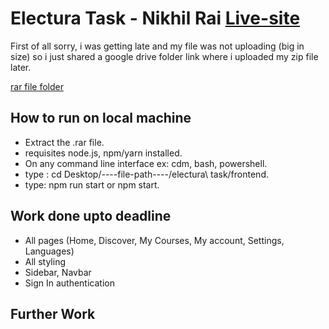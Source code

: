 # Electura Task - Nikhil Rai [Live-site](https://electura-task.web.app/)
First of all sorry, i was getting late and my file was not uploading (big in size) so i just shared a google drive folder link where i uploaded my zip file later.  

[rar file folder](https://drive.google.com/drive/folders/11LlhUdhRgjUpQmsCkkF7WpLoI57UltdO?usp=sharing)

## How to run on local machine
- Extract the .rar file.
- requisites node.js, npm/yarn installed.
- On any command line interface ex: cdm, bash, powershell.
- type : cd Desktop/----file-path----/electura\ task/frontend.
- type: npm run start or npm start.  

## Work done upto deadline
- All pages (Home, Discover, My Courses, My account, Settings, Languages)
- All styling
- Sidebar, Navbar
- Sign In authentication

## Further Work
